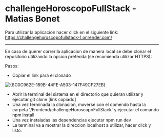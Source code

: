 # challengeHoroscopoFullStack - Matias Bonet

Para utilizar la aplicacion hacer click en el siguiente link: https://challengehoroscopofullstack-1.onrender.com/

----------------------------------------------------------------------------------------------------------------------------------------------------

En caso de querer correr la aplicacion de manera local se debe clonar el repositorio utilizando la opcion preferida (se recomienda utilizar HTTPS):

Pasos:

- Copiar el link para el clonado

![{8C0C962E-189B-44FE-A503-147F49CF27EB}](https://github.com/user-attachments/assets/9c60b1ce-7420-4e13-9266-feac7bf64e7d)

- Abrir la terminal del sistema en el directorio que quieran utilizar y ejecutar git clone [link copiado]
- Una vez terminada la clonacion, moverse con el comendo hasta la carpeta '/Frontend/challengeHoroscopoFullStack' y ejecutar el comando npm install
- Una vez instaladas las dependencias ejecutar npm run dev
- La terminal va a mostrar la direccion localhost a utilizar, hacer click y listo.
